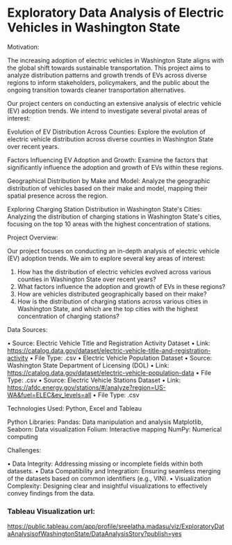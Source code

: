 # Exploratory Data Analysis of Electric Vehicles in Washington State

Motivation:

The increasing adoption of electric vehicles in Washington State aligns with the global shift towards sustainable transportation. This project aims to analyze distribution patterns and growth trends of EVs across diverse regions to inform stakeholders, policymakers, and the public about the ongoing transition towards cleaner transportation alternatives.

Our project centers on conducting an extensive analysis of electric vehicle (EV) adoption trends. We intend to investigate several pivotal areas of interest:

Evolution of EV Distribution Across Counties:
Explore the evolution of electric vehicle distribution across diverse counties in Washington State over recent years.

Factors Influencing EV Adoption and Growth:
Examine the factors that significantly influence the adoption and growth of EVs within these regions.

Geographical Distribution by Make and Model:
Analyze the geographic distribution of vehicles based on their make and model, mapping their spatial presence across the region.

Exploring Charging Station Distribution in Washington State's Cities:
Analyzing the distribution of charging stations in Washington State's cities, focusing on the top 10 areas with the highest concentration of stations. 

Project Overview:

Our project focuses on conducting an in-depth analysis of electric vehicle (EV) adoption trends. We aim to explore several key areas of interest:

1.	How has the distribution of electric vehicles evolved across various counties in Washington State over recent years?
2.	What factors influence the adoption and growth of EVs in these regions?
3.	How are vehicles distributed geographically based on their make?
4.	How is the distribution of charging stations across various cities in Washington State, and which are the top cities with the highest concentration of charging stations?

Data Sources:

•	Source: Electric Vehicle Title and Registration Activity Dataset
•	Link: https://catalog.data.gov/dataset/electric-vehicle-title-and-registration-activity
•	File Type: .csv
•	Electric Vehicle Population Dataset 
•	Source: Washington State Department of Licensing (DOL)
•	Link: https://catalog.data.gov/dataset/electric-vehicle-population-data
•	File Type: .csv
•	Source: Electric Vehicle Stations Dataset 
•	Link: https://afdc.energy.gov/stations/#/analyze?region=US-WA&fuel=ELEC&ev_levels=all
•	File Type: .csv


Technologies Used:
Python, Excel and Tableau

Python Libraries:
Pandas: Data manipulation and analysis
Matplotlib, Seaborn: Data visualization
Folium: Interactive mapping
NumPy: Numerical computing

Challenges:

•	Data Integrity: Addressing missing or incomplete fields within both datasets.
•	Data Compatibility and Integration: Ensuring seamless merging of the datasets based on common   identifiers (e.g., VIN).
•	Visualization Complexity: Designing clear and insightful visualizations to effectively convey findings from the data.

### Tableau Visualization url:

https://public.tableau.com/app/profile/sreelatha.madasu/viz/ExploratoryDataAnalysisofWashingtonState/DataAnalysisStory?publish=yes
